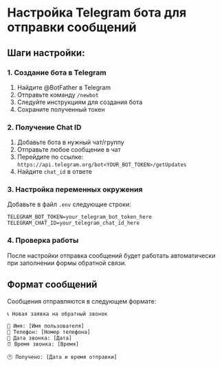 # Настройка Telegram бота для отправки сообщений

## Шаги настройки:

### 1. Создание бота в Telegram
1. Найдите @BotFather в Telegram
2. Отправьте команду `/newbot`
3. Следуйте инструкциям для создания бота
4. Сохраните полученный токен

### 2. Получение Chat ID
1. Добавьте бота в нужный чат/группу
2. Отправьте любое сообщение в чат
3. Перейдите по ссылке: `https://api.telegram.org/bot<YOUR_BOT_TOKEN>/getUpdates`
4. Найдите `chat_id` в ответе

### 3. Настройка переменных окружения
Добавьте в файл `.env` следующие строки:

```env
TELEGRAM_BOT_TOKEN=your_telegram_bot_token_here
TELEGRAM_CHAT_ID=your_telegram_chat_id_here
```

### 4. Проверка работы
После настройки отправка сообщений будет работать автоматически при заполнении формы обратной связи.

## Формат сообщений
Сообщения отправляются в следующем формате:
```
📞 Новая заявка на обратный звонок

👤 Имя: [Имя пользователя]
📱 Телефон: [Номер телефона]
📅 Дата звонка: [Дата]
⏰ Время звонка: [Время]

🕐 Получено: [Дата и время отправки]
```
